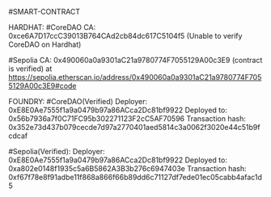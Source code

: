 #SMART-CONTRACT

HARDHAT:
#CoreDAO CA: 0xce6A7D17ccC39013B764CAd2cb84dc617C5104f5 (Unable to verify CoreDAO on Hardhat)

#Sepolia CA: 0x490060a0a9301aC21a9780774F7055129A00c3E9 (contract is verified) at https://sepolia.etherscan.io/address/0x490060a0a9301aC21a9780774F7055129A00c3E9#code


FOUNDRY:
#CoreDAO(Verified)
Deployer: 0xE8E0Ae7555f1a9a0479b97a86ACca2Dc81bf9922
Deployed to: 0x56b7936a7f0C71FC95b302271123F2cC5AF70596
Transaction hash: 0x352e73d437b079cecde7d97a2770401aed5814c3a0062f3020e44c51b9fcdcaf

#Sepolia(Verified):
Deployer: 0xE8E0Ae7555f1a9a0479b97a86ACca2Dc81bf9922
Deployed to: 0xa802e0148f1935c5a6B5862A3B3b276c6947403e
Transaction hash: 0xf67f78e8f91adbe11f868a866f66b89dd6c71127df7ede01ec05cabb4afac1d5
